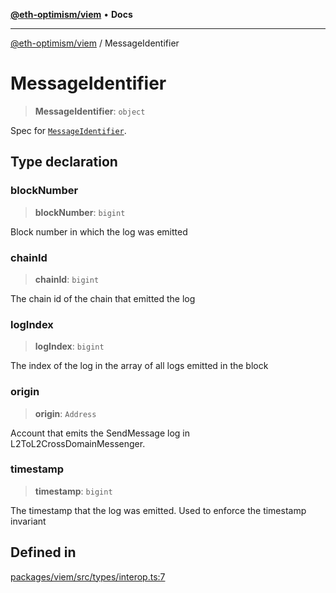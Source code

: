 [**@eth-optimism/viem**](../README.md) • **Docs**

***

[@eth-optimism/viem](../README.md) / MessageIdentifier

# MessageIdentifier

> **MessageIdentifier**: `object`

Spec for [`MessageIdentifier`](https://github.com/ethereum-optimism/specs/blob/main/specs/interop/messaging.md#message-identifier).

## Type declaration

### blockNumber

> **blockNumber**: `bigint`

Block number in which the log was emitted

### chainId

> **chainId**: `bigint`

The chain id of the chain that emitted the log

### logIndex

> **logIndex**: `bigint`

The index of the log in the array of all logs emitted in the block

### origin

> **origin**: `Address`

Account that emits the SendMessage log in L2ToL2CrossDomainMessenger.

### timestamp

> **timestamp**: `bigint`

The timestamp that the log was emitted. Used to enforce the timestamp invariant

## Defined in

[packages/viem/src/types/interop.ts:7](https://github.com/ethereum-optimism/ecosystem/blob/c1e85d9590ff961efd71aa28bb561bf44dbc4c2d/packages/viem/src/types/interop.ts#L7)
